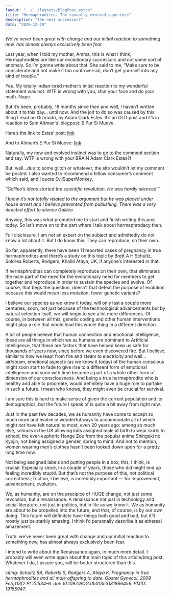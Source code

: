 ```yaml
---
layout: "../../layouts/BlogPost.astro"
title: "Hermaphrodites: The sexually evolved superiors"
description: "The next successor?"
date: "2020-12-19"
---
```


_We’ve never been great with change and our initial reaction to something new, has almost always exclusively been fear._

Last year, when I told my mother, Amma, this is what I think, Hermaphrodites are like our evolutionary successors and not some sort of anomaly. So I’m gonna write about that. She said to me, “Make sure to be considerate and not make it too controversial, don’t get yourself into any kind of trouble.”

Yes. My totally Indian-bred mother’s initial reaction to my wonderful statement was not: WTF is wrong with you, shut your face and do your math. Nope.

But it’s been, probably, 18 months since then and well, I haven’t written about it to this day… until now. And the jolt to do so was caused by this thing I read on Gizmodo, by Adam Clark Estes. It’s an OLD post and it’s in reaction to Sam Altman's’ blogpost: E Pur Si Muove.

Here’s the link to Estes’ post: [link](https://gizmodo.com/sam-altman-is-an-idiot-1821327260#replies)

And to Altman’s E Pur Si Muove: [link](https://blog.samaltman.com/e-pur-si-muove)

Naturally, my new and evolved instinct was to go to the comment section and say: WTF is wrong with your BRAIN Adam Clark Estes?!

But, well…due to some glitch or whatever, the site wouldn’t let my comment be posted. I also wanted to recommend a fellow consumer’s comment which said, and I quote EvilSuperMonkey,

_“Galileo’s ideas started the scientific revolution. He was hardly silenced.”_

_I know it’s not totally related to the argument but he was placed under house arrest and I believe prevented from publishing. There was a very directed effort to silence Galileo._

Anyway, this was what prompted me to start and finish writing this post today. So let’s move on to the part where I talk about hermaphrodacy then.

Full disclosure, I am not an expert on the subject and admittedly do not know a lot about it. But I do know this: They can reproduce, on their own.

So far, apparently, there have been 11 reported cases of pregnancy in true hermaphrodites and there’s a study on this topic by Brett A H Schultz, Soldrea Roberts, Rodgers, Khalid Ataya, UK, if anyone’s interested in that.

If hermaphrodites can completely reproduce on their own, that eliminates the main part of the need for the evolutionary need for members to get together and reproduce in order to sustain the species and evolve. Of course, that begs the question, doesn’t that defeat the purpose of evolution because this would mean less mutation, fewer genetic variants?

I believe our species as we know it today, will only last a couple more centuries, soon, not just because of the technological advancements but by natural selection itself, we will begin to see a lot more differences. Of course, in between all this, genetic coding and other human interventions might play a role that would lead this whole thing in a different direction.

A lot of people believe that human connection and emotional intelligence, these are all things in which we as humans are dominant to Artificial Intelligence, that these are factors that have helped keep us safe for thousands of years now, since before we even discovered fire. But I believe, similar to how we leapt from fire and steam to electricity and well…air/steam, emotional aspects (as we know it today) of the human conscious might soon start to fade to give rise to a different form of emotional intelligence and soon with time become a part of a whole other form of dimension of our consciousness. And being a true hermaphrodite who is healthy and able to procreate, would definitely have a huge role to partake in such a future. I mean who knows, they might even be crucial for survival.

I am sure this is hard to make sense of given the current population and its demographics, but the future I speak of is quite a bit away from right now.

Just in the past few decades, we as humanity have come to accept so much more and evolve in wonderful ways to accommodate all of which might not have felt natural to most, even 20 years ago: among so much else, schools in the UK allowing kids assigned male at birth to wear skirts to school; the ever-euphoric Hange Zoe from the popular anime Shingeki no Kyojin, not being assigned a gender, spring to mind. And not to mention, women wearing men’s clothes hasn’t been looked down upon for a pretty long time now.

Not being assigned labels and putting people in a box, this, I think, is crucial. Especially since, in a couple of years, those who did might end up feeling incredibly stupid. But that’s not the purpose of this, not political correctness; friction, I believe, is incredibly important — for improvement, advancement, evolution.

We, as humanity, are on the precipice of HUGE change, not just some revolution, but a renaissance. A renaissance not just in technology and social literature, not just in politics, but in life as we know it. We as humanity are about to be propelled into the future, and that, of course, is by our own doing. This future will definitely have things both good and bad, but it’ll mostly just be starkly amazing. I think I’d personally describe it as ethereal amazement.

Truth: we’ve never been great with change and our initial reaction to something new, has almost always exclusively been fear.

I intend to write about the Renaissance again, in much more detail. I probably will even write again about the main topic of this article/blog post. Whatever I do, I assure you, will be better structured than this.

_citing: Schultz BA, Roberts S, Rodgers A, Ataya K. Pregnancy in true hermaphrodites and all male offspring to date. Obstet Gynecol. 2009 Feb;113(2 Pt 2):534–6. doi: 10.1097/AOG.0b013e3181866456. PMID: 19155947._